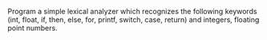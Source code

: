 Program a simple lexical analyzer which recognizes the following keywords (int, float, if, then, else, for, printf, switch, case, return) and integers, floating point numbers.
